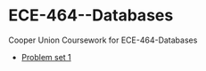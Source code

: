 # ECE-464--Databases
Cooper Union Coursework for ECE-464-Databases

* [Problem set 1](./P1/README.md)
